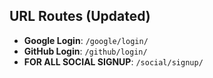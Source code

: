 ## URL Routes (Updated)

-   **Google Login**: `/google/login/`
-   **GitHub Login**: `/github/login/`
-   **FOR ALL SOCIAL SIGNUP**: `/social/signup/`
